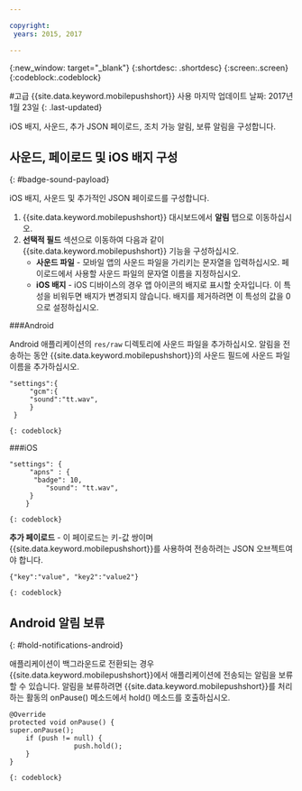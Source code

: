 ```yaml
---

copyright:
 years: 2015, 2017

---
```


{:new_window: target="_blank"}
{:shortdesc: .shortdesc}
{:screen:.screen}
{:codeblock:.codeblock}

#고급 {{site.data.keyword.mobilepushshort}} 사용
마지막 업데이트 날짜: 2017년 1월 23일
{: .last-updated}

iOS 배지, 사운드, 추가 JSON 페이로드, 조치 가능 알림, 보류 알림을 구성합니다. 

## 사운드, 페이로드 및 iOS 배지 구성
{: #badge-sound-payload}

iOS 배지, 사운드 및 추가적인 JSON 페이로드를 구성합니다. 

1. {{site.data.keyword.mobilepushshort}} 대시보드에서 **알림** 탭으로 이동하십시오. 
2. **선택적 필드** 섹션으로 이동하여 다음과 같이 {{site.data.keyword.mobilepushshort}} 기능을 구성하십시오.  
	- **사운드 파일** - 모바일 앱의 사운드 파일을 가리키는 문자열을 입력하십시오. 페이로드에서 사용할 사운드 파일의 문자열 이름을 지정하십시오. 
	- **iOS 배지** - iOS 디바이스의 경우 앱 아이콘의 배지로 표시할 숫자입니다. 이 특성을 비워두면 배지가 변경되지 않습니다. 배지를 제거하려면 이 특성의 값을 0으로 설정하십시오. 
	
###Android

Android 애플리케이션의 `res/raw` 디렉토리에 사운드 파일을 추가하십시오. 알림을 전송하는 동안 {{site.data.keyword.mobilepushshort}}의 사운드 필드에 사운드 파일 이름을 추가하십시오. 

```
"settings":{
     "gcm":{
     "sound":"tt.wav",
	 }
 }  
```
    {: codeblock}	
	
###iOS

```
"settings": {
     "apns" : {
      "badge": 10,
	     "sound": "tt.wav",
	 }
	}
``` 
	{: codeblock}
		
**추가 페이로드** - 이 페이로드는 키-값 쌍이며 {{site.data.keyword.mobilepushshort}}를 사용하여 전송하려는 JSON 오브젝트여야 합니다.

```
{"key":"value", "key2":"value2"}
```
	{: codeblock}

## Android 알림 보류 
{: #hold-notifications-android}

애플리케이션이 백그라운드로 전환되는 경우 {{site.data.keyword.mobilepushshort}}에서 애플리케이션에 전송되는 알림을 보류할 수 있습니다. 알림을 보류하려면 {{site.data.keyword.mobilepushshort}}를 처리하는 활동의 onPause() 메소드에서 hold() 메소드를 호출하십시오. 

```
@Override
protected void onPause() {
super.onPause();
    if (push != null) {
                push.hold();
    }
} 
```
	{: codeblock}

    
